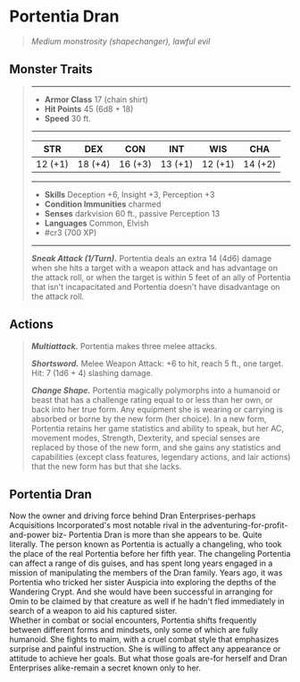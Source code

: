# Portentia Dran
>*Medium monstrosity (shapechanger), lawful evil*
## Monster Traits
>___
>- **Armor Class** 17 (chain shirt)
>- **Hit Points** 45 (6d8 + 18)
>- **Speed** 30 ft.
>___
>|STR|DEX|CON|INT|WIS|CHA|
>|:---:|:---:|:---:|:---:|:---:|:---:|
>|12 (+1)|18 (+4)|16 (+3)|13 (+1)|12 (+1)|14 (+2)|
>___
>- **Skills** Deception +6, Insight +3, Perception +3
>- **Condition Immunities** charmed
>- **Senses** darkvision 60 ft., passive Perception 13
>- **Languages** Common, Elvish
>- #cr3 (700 XP)
>___
>***Sneak Attack (1/Turn).*** Portentia deals an extra 14 (4d6) damage when she hits a target with a weapon attack and has advantage on the attack roll, or when the target is within 5 feet of an ally of Portentia that isn't incapacitated and Portentia doesn't have disadvantage on the attack roll.  
>
## Actions
>***Multiattack.*** Portentia makes three melee attacks.  
>
>***Shortsword.*** Melee Weapon Attack: +6 to hit, reach 5 ft., one target. Hit: 7 (1d6 + 4) slashing damage.  
>
>***Change Shape.*** Portentia magically polymorphs into a humanoid or beast that has a challenge rating equal to or less than her own, or back into her true form. Any equipment she is wearing or carrying is absorbed or borne by the new form (her choice). In a new form, Portentia retains her game statistics and ability to speak, but her AC, movement modes, Strength, Dexterity, and special senses are replaced by those of the new form, and she gains any statistics and capabilities (except class features, legendary actions, and lair actions) that the new form has but that she lacks.
## Portentia Dran
Now the owner and driving force behind Dran Enterprises-perhaps Acquisitions Incorporated's most notable rival in the adventuring-for-profit-and-power biz- Portentia Dran is more than she appears to be. Quite literally. The person known as Portentia is actually a changeling, who took the place of the real Portentia before her fifth year.
The changeling Portentia can affect a range of dis guises, and has spent long years engaged in a mission of manipulating the members of the Dran family. Years ago, it was Portentia who tricked her sister Auspicia into exploring the depths of the Wandering Crypt. And she would have been successful in arranging for Omin to be claimed by that creature as well if he hadn't fled immediately in search of a weapon to aid his captured sister.    
Whether in combat or social encounters, Portentia shifts frequently between different forms and mindsets, only some of which are fully humanoid. She fights to maim, with a cruel combat style that emphasizes surprise and painful instruction. She is willing to affect any appearance or attitude to achieve her goals. But what those goals are-for herself and Dran Enterprises alike-remain a secret known only to her.